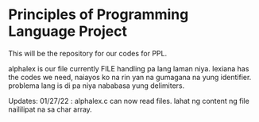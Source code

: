 # Principles of Programming Language Project

This will be the repository for our codes for PPL.

alphalex is our file currently FILE handling pa lang laman niya.
lexiana has the codes we need, naiayos ko na rin yan na gumagana na yung identifier. problema lang is di pa niya nababasa yung delimiters.

Updates:
01/27/22 : alphalex.c can now read files. lahat ng content ng file naililipat na sa char array.